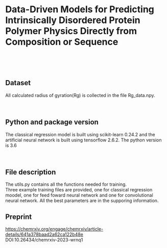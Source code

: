# Data-Driven Models for Predicting Intrinsically Disordered Protein Polymer Physics Directly from Composition or Sequence
<br>
<br>
<br>

## Dataset
All calculated radius of gyration(Rg) is collected in the file Rg_data.npy.
<br>
<br>
<br>

## Python and package version
The classical regression model is built using scikit-learn 0.24.2 and the artificial neural network is built using tensorflow 2.6.2. The python version is 3.6
<br>
<br>
<br>

## File description
The utils.py contains all the functions needed for training.
<br>
Three example training files are provided, one for classical regression moodel, one for feed foward neural network and one for convolutional neural network. All the best parameters are in the supporing information.

## Preprint
https://chemrxiv.org/engage/chemrxiv/article-details/641a378baad2a62ca122b48e
<br>
DOI:10.26434/chemrxiv-2023-wrnq1
